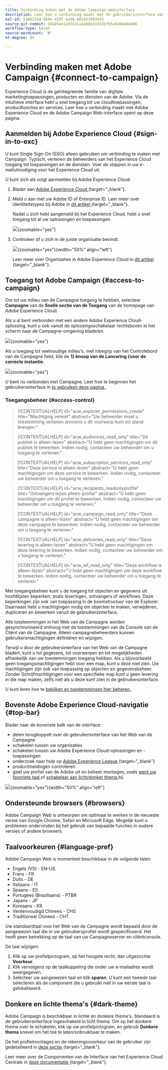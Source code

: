 ```yaml
---
title: Verbinding maken met de Adobe Campaign-webinterface
description: Leer hoe u verbinding maakt met de gebruikersinterface van Adobe Campaign Web
exl-id: 5a8023a9-5b9e-429f-ba56-b01423993e55
source-git-commit: 581b5ae12d7e1ca2a68e51923b765e0366e84b66
workflow-type: tm+mt
source-wordcount: '0'
ht-degree: 0%

---
```


# Verbinding maken met Adobe Campaign {#connect-to-campaign}

Experience Cloud is de geïntegreerde familie van digitale marketingtoepassingen, producten en diensten van de Adobe. Via de intuïtieve interface hebt u snel toegang tot uw cloudtoepassingen, productfuncties en services. Leer hoe u verbinding maakt met Adobe Experience Cloud en de Adobe Campaign Web-interface opent op deze pagina.

## Aanmelden bij Adobe Experience Cloud {#sign-in-to-exc}

U kunt Single Sign-On (SSO) alleen gebruiken om verbinding te maken met Campaign. Typisch, verlenen de beheerders van het Experience Cloud toegang tot toepassingen en de diensten. Voer de stappen in uw e-mailuitnodiging voor het Experience Cloud uit.

U kunt zich als volgt aanmelden bij Adobe Experience Cloud:

1. Blader aan [ Adobe Experience Cloud ](https://experience.adobe.com/) {target="_blank"}.

1. Meld u aan met uw Adobe ID of Enterprise ID. Leer meer over identiteitstypes bij Adobe in [ dit artikel ](https://helpx.adobe.com/enterprise/using/identity.html) {target="_blank"}.

   Nadat u zich hebt aangemeld bij het Experience Cloud, hebt u snel toegang tot al uw oplossingen en toepassingen.

   ![](assets/exc-home.png){zoomable="yes"}

1. Controleer of u zich in de juiste organisatie bevindt.

   ![](assets/exc-orgs.png){zoomable="yes"}{width="50%" align="left"}

   Leer meer over Organisaties in Adobe Experience Cloud in [ dit artikel ](https://experienceleague.adobe.com/docs/core-services/interface/administration/organizations.html?lang=nl) {target="_blank"}.


## Toegang tot Adobe Campaign {#access-to-campaign}

Om tot uw milieu van de Campagne toegang te hebben, selecteer **Campagne** van de **Snelle sectie van de Toegang** van de homepage van Adobe Experience Cloud.

Als u al bent verbonden met een andere Adobe Experience Cloud-oplossing, kunt u ook vanuit de oplossingsschakelaar rechtsboven in het scherm naar de Campagne-omgeving bladeren.

![](assets/solution-switcher.png){zoomable="yes"}

Als u toegang tot veelvoudige milieu&#39;s, met inbegrip van het Controlebord van de Campagne hebt, klik de **1} knoop van de Lancering {voor de correcte instantie.**

![](assets/launch-campaign.png){zoomable="yes"}

U bent nu verbonden met Campagne. Leer hoe te beginnen het gebruikersinterface in [ te gebruiken deze pagina ](user-interface.md).

### Toegangsbeheer {#access-control}

>[!CONTEXTUALHELP]
>id="acw_explorer_permissions_create"
>title="Machtiging vereist"
>abstract="Uw beheerder moet u toestemming verlenen alvorens u dit voorwerp kunt tot stand brengen."

>[!CONTEXTUALHELP]
>id="acw_audiences_read_only"
>title="Dit publiek is alleen-lezen"
>abstract="U hebt geen machtigingen om dit publiek te bewerken. Indien nodig, contacteer uw beheerder om u toegang te verlenen."

>[!CONTEXTUALHELP]
>id="acw_subscription_services_read_only"
>title="Deze service is alleen-lezen"
>abstract="U hebt geen machtigingen om deze service te bewerken. Indien nodig, contacteer uw beheerder om u toegang te verlenen."

>[!CONTEXTUALHELP]
>id="acw_recipients_readonlyprofile"
>title="Ontvangers lezen alleen-profiel"
>abstract="U hebt geen machtigingen om dit profiel te bewerken. Indien nodig, contacteer uw beheerder om u toegang te verlenen."

>[!CONTEXTUALHELP]
>id="acw_campaign_read_only"
>title="Deze campagne is alleen-lezen"
>abstract="U hebt geen machtigingen om deze campagne te bewerken. Indien nodig, contacteer uw beheerder om u toegang te verlenen."

>[!CONTEXTUALHELP]
>id="acw_deliveries_read_only"
>title="Deze levering is alleen-lezen"
>abstract="U hebt geen machtigingen om deze levering te bewerken. Indien nodig, contacteer uw beheerder om u toegang te verlenen."

>[!CONTEXTUALHELP]
>id="acw_wf_read_only"
>title="Deze workflow is alleen-lezen"
>abstract="U hebt geen machtigingen om deze workflow te bewerken. Indien nodig, contacteer uw beheerder om u toegang te verlenen."

Met toegangsbeheer kunt u de toegang tot objecten en gegevens uit hoofdlijsten beperken, zoals leveringen, ontvangers of workflows. Deze beperkingen zijn ook van toepassing in de boomstructuur van de Explorer. Daarnaast hebt u machtigingen nodig om objecten te maken, verwijderen, dupliceren en bewerken vanuit de gebruikersinterface.

Alle toestemmingen in het Web van de Campagne worden gesynchroniseerd omhoog met de toestemmingen van de Console van de Cliënt van de Campagne. Alleen campagnebeheerders kunnen gebruikersmachtigingen definiëren en wijzigen.

Terwijl u door de gebruikersinterface van het Web van de Campagne bladert, kunt u tot gegevens, tot voorwerpen en tot mogelijkheden afhankelijk van uw toestemmingen toegang hebben. Als u bijvoorbeeld geen toegangsmachtigingen hebt voor een map, kunt u deze niet zien. Uw machtigingen zijn ook van toepassing op objecten en gegevensbeheer. Zonder Schrijfmachtigingen voor een specifieke map kunt u geen levering in die map maken, zelfs niet als u deze kunt zien in de gebruikersinterface.

U kunt leren hoe te [ bekijken en toestemmingen hier beheren ](permissions.md).

## Bovenste Adobe Experience Cloud-navigatie {#top-bar}

Blader naar de bovenste balk van de interface:

* delen terugkoppelt over de gebruikersinterface van het Web van de Campagne
* schakelen tussen uw organisaties
* schakelen tussen uw Adobe Experience Cloud-oplossingen en -toepassingen
* onderzoek naar hulp op [ Adobe Experience League ](https://experienceleague.adobe.com/docs/) {target="_blank"}
* productmeldingen controleren
* geef uw profiel van de Adobe uit en beheer montages, zoals [ werk uw favoriete taal ](#language-pref) of [ schakelaar aan licht/donker thema ](#dark-theme) bij

![](assets/do-not-localize/unified-shell.png){zoomable="yes"}{width="50%" align="left"}

## Ondersteunde browsers {#browsers}

Adobe Campaign Web is ontworpen om optimaal te werken in de nieuwste versie van Google Chrome, Safari en Microsoft Edge. Mogelijk kunt u problemen ondervinden bij het gebruik van bepaalde functies in oudere versies of andere browsers.

## Taalvoorkeuren {#language-pref}

Adobe Campaign Web is momenteel beschikbaar in de volgende talen:

* Engels (VS) - EN-US
* Frans - FR
* Duits - DE
* Italiaans - IT
* Spaans - ES
* Portugees (Braziliaans) - PTBR
* Japans - JP
* Koreaans - KR
* Vereenvoudigd Chinees - CHS
* Traditioneel Chinees - CHT


Uw standaardtaal voor het Web van de Campagne wordt bepaald door de aangewezen taal die in uw gebruikersprofiel wordt gespecificeerd. Het heeft geen betrekking op de taal van uw Campagneserver en cliëntconsole.

De taal wijzigen:

1. Klik op uw profielpictogram, op het hoogste recht, dan uitgezochte **Voorkeur**.
1. Klik vervolgens op de taalkoppeling die onder uw e-mailadres wordt weergegeven.
1. Selecteer uw aangewezen taal en klik **sparen**. U kunt een tweede taal selecteren als de component die u gebruikt niet in uw eerste taal is gelokaliseerd.

<!--
>[!CAUTION]
>
>If you plan to use [AI-powered contextual help](-using-ai.md) capabilities, you must set your prefered language to English. Other languages are not supported.
>
-->

## Donkere en lichte thema&#39;s {#dark-theme}

Adobe Campaign is beschikbaar in lichte en donkere thema&#39;s. Standaard is de gebruikersinterface ingeschakeld in licht thema. Om op het donkere thema over te schakelen, klik op uw profielpictogram, en gebruik **Donkere thema** knevel om het toe te laten/onbruikbaar te maken.

De het profielmontages en de rekeningsvoorkeur van de gebruiker zijn gedetailleerd in [ deze sectie ](https://experienceleague.adobe.com/docs/core-services/interface/experience-cloud.html#preferences) {target="_blank"}.

Leer meer over de Componenten van de Interface van het Experience Cloud Centrale in [ deze documentatie ](https://experienceleague.adobe.com/docs/core-services/interface/experience-cloud.html) {target="_blank"}.
